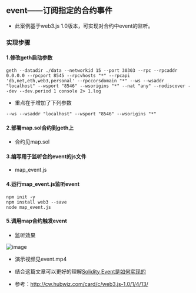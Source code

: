 ## event——订阅指定的合约事件
- 此案例基于web3.js 1.0版本，可实现对合约中event的监听。

### 实现步骤

#### 1.修改geth启动参数


```
geth --datadir ./data --networkid 15 --port 30303 --rpc --rpcaddr 0.0.0.0 --rpcport 8545 --rpcvhosts "*" --rpcapi 'db,net,eth,web3,personal' --rpccorsdomain "*" --ws --wsaddr "localhost" --wsport "8546" --wsorigins "*" --nat "any" --nodiscover --dev --dev.period 1 console 2> 1.log

```
- 重点在于增加了下列参数  

```
--ws --wsaddr "localhost" --wsport "8546" --wsorigins "*"
```

#### 2.部署map.sol合约到geth上
- 合约见map.sol

#### 3.编写用于监听合约event的js文件
- map_event.js

#### 4.运行map_event.js监听event

```
npm init -y
npm install web3 --save
node map_event.js

```
#### 5.调用map合约触发event

- 监听效果

![image](https://note.youdao.com/yws/public/resource/d67dc494f8e34558b215210287eeb960/xmlnote/WEBRESOURCEbe341cd2029081ce1b3825c66691c2b2/4105)

- 演示视频见event.mp4

- 结合这篇文章可以更好的理解[Solidity Event是如何实现的](https://www.liangzl.com/get-article-detail-11825.html)

- 参考：http://cw.hubwiz.com/card/c/web3.js-1.0/1/4/13/